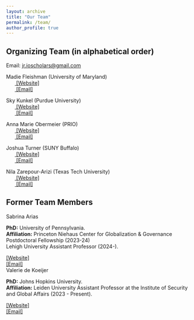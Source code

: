 ```yaml
---
layout: archive
title: "Our Team"
permalink: /team/
author_profile: true
---
```


## Organizing Team (in alphabetical order)

Email: [jr.ioscholars@gmail.com](jr.ioscholars@gmail.com)

Madie Fleishman (University of Maryland)
<br>&nbsp;&nbsp;&nbsp;&nbsp;&nbsp;&nbsp;<span style="padding-right:5%"><a href='{{ "https://gvpt.umd.edu/gradprofile/fleishman/madeline"}}'><i class='fas fa-user'></i> [Website]</a></span>
<br>&nbsp;&nbsp;&nbsp;&nbsp;&nbsp;&nbsp;<span style="padding-right:5%"><a href='{{ "mailto:mfleish@umd.edu"}}'><i class='fas fa-envelope'></i> [Email]</a></span>

Sky Kunkel (Purdue University)
<br>&nbsp;&nbsp;&nbsp;&nbsp;&nbsp;&nbsp;<span style="padding-right:5%"><a href='{{ "https://www.skytheacademic.com"}}'><i class='fas fa-user'></i> [Website]</a></span>
<br>&nbsp;&nbsp;&nbsp;&nbsp;&nbsp;&nbsp;<span style="padding-right:5%"><a href='{{ "mailto:kunkel3@purdue.edu"}}'><i class='fas fa-envelope'></i> [Email]</a></span>

Anna Marie Obermeier (PRIO)
<br>&nbsp;&nbsp;&nbsp;&nbsp;&nbsp;&nbsp;<span style="padding-right:5%"><a href='{{ "https://www.prio.org/people/11970"}}'><i class='fas fa-user'></i> [Website]</a></span>
<br>&nbsp;&nbsp;&nbsp;&nbsp;&nbsp;&nbsp;<span style="padding-right:5%"><a href='{{ "mailto:annobe@prio.org"}}'><i class='fas fa-envelope'></i> [Email]</a></span>

Joshua Turner (SUNY Buffalo)
<br>&nbsp;&nbsp;&nbsp;&nbsp;&nbsp;&nbsp;<span style="padding-right:5%"><a href='{{ "https://www.joshuaaturner.com/"}}'><i class='fas fa-user'></i> [Website]</a></span>
<br>&nbsp;&nbsp;&nbsp;&nbsp;&nbsp;&nbsp;<span style="padding-right:5%"><a href='{{ "mailto:turner2@buffalo.edu"}}'><i class='fas fa-envelope'></i> [Email]</a></span>

Nila Zarepour-Arizi (Texas Tech University)
<br>&nbsp;&nbsp;&nbsp;&nbsp;&nbsp;&nbsp;<span style="padding-right:5%"><a href='{{ "https://www.depts.ttu.edu/politicalscience/Graduate_Students/Current_Grad_Students.php"}}'><i class='fas fa-user'></i> [Website]</a></span>
<br>&nbsp;&nbsp;&nbsp;&nbsp;&nbsp;&nbsp;<span style="padding-right:5%"><a href='{{ "mailto:nila.zarepour-arizi@ttu.edu"}}'><i class='fas fa-envelope'></i> [Email]</a></span>

<!-- Former Team Members -->
<div class="former-team-members">
  <h2>Former Team Members</h2>

  <div class="member-card">
    Sabrina Arias
    <p>
      <strong>PhD:</strong> University of Pennsylvania.<br>
      <strong>Affiliation:</strong> Princeton Niehaus Center for Globalization & Governance Postdoctoral Fellowship (2023-24)<br>
      Lehigh University Assistant Professor (2024-).
    </p>
    <div class="member-links">
      <a href="https://www.sabrinabarias.com/"><i class="fas fa-user"></i> [Website]</a><br>
      <a href="mailto:sbarias20@gmail.com"><i class="fas fa-envelope"></i> [Email]</a>
    </div>
  </div>

  <div class="member-card">
    Valerie de Koeijer
    <p>
      <strong>PhD:</strong> Johns Hopkins University.<br>
      <strong>Affiliation:</strong> Leiden University Assistant Professor at the Institute of Security and Global Affairs (2023 - Present).
    </p>
    <div class="member-links">
      <a href="https://politicalscience.jhu.edu/directory/valerie-de-koeijer/"><i class="fas fa-user"></i> [Website]</a><br>
      <a href="mailto:vdekoei1@jhu.edu"><i class="fas fa-envelope"></i> [Email]</a>
    </div>
  </div>
</div>




<!--
Sabrina Arias (UPenn)
<br>&nbsp;&nbsp;&nbsp;&nbsp;&nbsp;&nbsp;<span style="padding-right:5%"><a href='{{ "https://www.sabrinabarias.com/"}}'><i class='fas fa-user'></i> [Website]</a></span>
<br>&nbsp;&nbsp;&nbsp;&nbsp;&nbsp;&nbsp;<span style="padding-right:5%"><a href='{{ "mailto:sbarias20@gmail.com"}}'><i class='fas fa-envelope'></i> [Email]</a></span>

Valerie de Koeijer (Johns Hopkins University)
<br>&nbsp;&nbsp;&nbsp;&nbsp;&nbsp;&nbsp;<span style="padding-right:5%"><a href='{{ "https://www.universiteitleiden.nl/en/staffmembers/valerie-de-koeijer"}}'><i class='fas fa-user'></i> [Website]</a></span>
<br>&nbsp;&nbsp;&nbsp;&nbsp;&nbsp;&nbsp;<span style="padding-right:5%"><a href='{{ "mailto:vdekoei1@jhu.edu"}}'><i class='fas fa-envelope'></i> [Email]</a></span> -->
